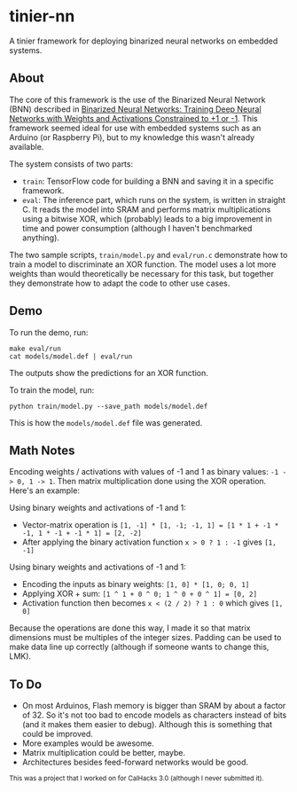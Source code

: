 # tinier-nn

A tinier framework for deploying binarized neural networks on embedded systems.

## About

The core of this framework is the use of the Binarized Neural Network (BNN) described in [Binarized Neural Networks:
Training Deep Neural Networks with Weights and Activations Constrained to +1 or -1](https://arxiv.org/abs/1602.02830).
This framework seemed ideal for use with embedded systems such as an Arduino (or Raspberry Pi), but to my knowledge
this wasn't already available.

The system consists of two parts:
  - `train`: TensorFlow code for building a BNN and saving it in a specific framework.
  - `eval`: The inference part, which runs on the system, is written in straight C. It reads the model into SRAM and
    performs matrix multiplications using a bitwise XOR, which (probably) leads to a big improvement in time and power
    consumption (although I haven't benchmarked anything).

The two sample scripts, `train/model.py` and `eval/run.c` demonstrate how to train a model to discriminate an XOR function. The model uses a lot more weights than would theoretically be necessary for this task, but together they demonstrate how to adapt the code to other use cases.

## Demo

To run the demo, run:

    make eval/run
    cat models/model.def | eval/run

The outputs show the predictions for an XOR function.

To train the model, run:

    python train/model.py --save_path models/model.def

This is how the `models/model.def` file was generated.

## Math Notes

Encoding weights / activations with values of -1 and 1 as binary values: `-1 -> 0, 1 -> 1`. Then matrix multiplication
done using the XOR operation. Here's an example:

Using binary weights and activations of -1 and 1:

  - Vector-matrix operation is `[1, -1] * [1, -1; -1, 1] = [1 * 1 + -1 * -1, 1 * -1 + -1 * 1] = [2, -2]`
  - After applying the binary activation function `x > 0 ? 1 : -1` gives `[1, -1]`

Using binary weights and activations of -1 and 1:

  - Encoding the inputs as binary weights: `[1, 0] * [1, 0; 0, 1]`
  - Applying XOR + sum: `[1 ^ 1 + 0 ^ 0; 1 ^ 0 + 0 ^ 1] = [0, 2]`
  - Activation function then becomes `x < (2 / 2) ? 1 : 0` which gives `[1, 0]`

Because the operations are done this way, I made it so that matrix dimensions must be multiples of the integer sizes.
Padding can be used to make data line up correctly (although if someone wants to change this, LMK).

## To Do

  - On most Arduinos, Flash memory is bigger than SRAM by about a factor of 32. So it's not too bad to encode models
    as characters instead of bits (and it makes them easier to debug). Although this is something that could be improved.
  - More examples would be awesome.
  - Matrix multiplication could be better, maybe.
  - Architectures besides feed-forward networks would be good.

<sub>This was a project that I worked on for CalHacks 3.0 (although I never submitted it).</sub>
